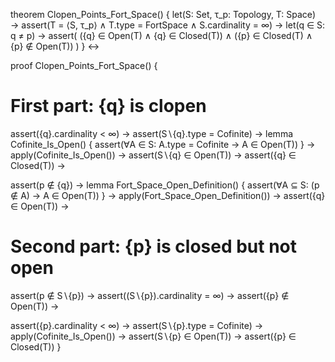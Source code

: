 theorem Clopen_Points_Fort_Space() {
  let(S: Set, τ_p: Topology, T: Space) →
  assert(T = ⟨S, τ_p⟩ ∧ T.type = FortSpace ∧ S.cardinality = ∞) →
  let(q ∈ S: q ≠ p) →
  assert(
    ({q} ∈ Open(T) ∧ {q} ∈ Closed(T)) ∧
    ({p} ∈ Closed(T) ∧ {p} ∉ Open(T))
  )
} ↔

proof Clopen_Points_Fort_Space() {
  # First part: {q} is clopen
  assert({q}.cardinality < ∞) →
  assert(S∖{q}.type = Cofinite) →
  lemma Cofinite_Is_Open() {
    assert(∀A ∈ S: A.type = Cofinite → A ∈ Open(T))
  } →
  apply(Cofinite_Is_Open()) →
  assert(S∖{q} ∈ Open(T)) →
  assert({q} ∈ Closed(T)) →
  
  assert(p ∉ {q}) →
  lemma Fort_Space_Open_Definition() {
    assert(∀A ⊆ S: (p ∉ A) → A ∈ Open(T))
  } →
  apply(Fort_Space_Open_Definition()) →
  assert({q} ∈ Open(T)) →

  # Second part: {p} is closed but not open
  assert(p ∉ S∖{p}) →
  assert((S∖{p}).cardinality = ∞) →
  assert({p} ∉ Open(T)) →
  
  assert({p}.cardinality < ∞) →
  assert(S∖{p}.type = Cofinite) →
  apply(Cofinite_Is_Open()) →
  assert(S∖{p} ∈ Open(T)) →
  assert({p} ∈ Closed(T))
}
